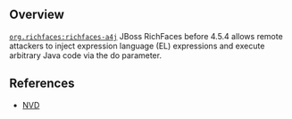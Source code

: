 ## Overview
[`org.richfaces:richfaces-a4j`](http://search.maven.org/#search%7Cga%7C1%7Ca%3A%22richfaces-a4j%22)
JBoss RichFaces before 4.5.4 allows remote attackers to inject expression language (EL) expressions and execute arbitrary Java code via the do parameter.

## References
- [NVD](https://web.nvd.nist.gov/view/vuln/detail?vulnId=CVE-2015-0279)